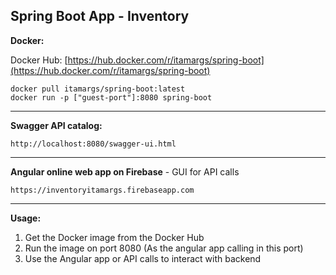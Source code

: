 
**Spring Boot App - Inventory**
---
**Docker:**

Docker Hub:
 [https://hub.docker.com/r/itamargs/spring-boot](https://hub.docker.com/r/itamargs/spring-boot)


    docker pull itamargs/spring-boot:latest
    docker run -p ["guest-port"]:8080 spring-boot

---
**Swagger API catalog:** 

    http://localhost:8080/swagger-ui.html
    
---
**Angular online web app  on Firebase** - GUI for API calls

    https://inventoryitamargs.firebaseapp.com
    
---
**Usage:**
1. Get the Docker image from the Docker Hub
2. Run the image on port 8080 (As the angular app calling in this port)
3. Use the Angular app or API calls to interact with backend
